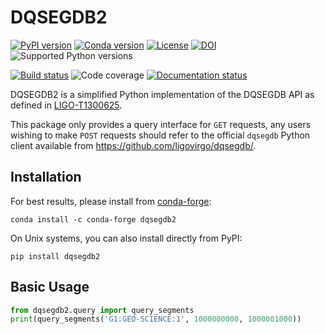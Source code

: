 # DQSEGDB2

[![PyPI version](https://badge.fury.io/py/dqsegdb2.svg)](http://badge.fury.io/py/dqsegdb2)
[![Conda version](https://img.shields.io/conda/vn/conda-forge/dqsegdb2.svg)](https://anaconda.org/conda-forge/dqsegdb2/)
[![License](https://img.shields.io/pypi/l/dqsegdb2.svg)](https://choosealicense.com/licenses/gpl-3.0/)
[![DOI](https://zenodo.org/badge/136390328.svg)](https://zenodo.org/badge/latestdoi/136390328)
![Supported Python versions](https://img.shields.io/pypi/pyversions/dqsegdb2.svg)

[![Build status](https://git.ligo.org/computing/software/dqsegdb2/badges/main/pipeline.svg)](https://git.ligo.org/computing/software/dqsegdb2/-/pipelines)
![Code coverage](https://git.ligo.org/computing/software/dqsegdb2/badges/main/coverage.svg)
[![Documentation status](https://readthedocs.org/projects/dqsegdb2/badge/?version=latest)](https://dqsegdb2.readthedocs.io/en/latest/?badge=latest)

DQSEGDB2 is a simplified Python implementation of the DQSEGDB API as defined in
[LIGO-T1300625](https://dcc.ligo.org/LIGO-T1300625).

This package only provides a query interface for `GET` requests, any users
wishing to make `POST` requests should refer to the official `dqsegdb` Python
client available from <https://github.com/ligovirgo/dqsegdb/>.

## Installation

For best results, please install from [conda-forge](https://conda-forge.org/):

```shell
conda install -c conda-forge dqsegdb2
```

On Unix systems, you can also install directly from PyPI:

```shell
pip install dqsegdb2
```

## Basic Usage

```python
from dqsegdb2.query import query_segments
print(query_segments('G1:GEO-SCIENCE:1', 1000000000, 1000001000))
```
